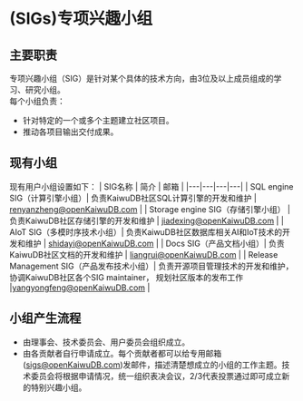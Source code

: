 # (SIGs)专项兴趣小组

## **主要职责**

专项兴趣小组（SIG）是针对某个具体的技术方向，由3位及以上成员组成的学习、研究小组。
<br>每个小组负责：
- 针对特定的一个或多个主题建立社区项目。
- 推动各项目输出交付成果。

## **现有小组**

现有用户小组设置如下：
|   SIG名称  |   简介  |  邮箱  |
|---|---|---|---|
| SQL engine SIG（计算引擎小组）| 负责KaiwuDB社区SQL计算引擎的开发和维护  | renyanzheng@openKaiwuDB.com  |
| Storage engine SIG（存储引擎小组）  | 负责KaiwuDB社区存储引擎的开发和维护  | jiadexing@openKaiwuDB.com  |
| AIoT SIG（多模时序技术小组）| 负责KaiwuDB社区数据库相关AI和IoT技术的开发和维护  | shidayi@openKaiwuDB.com  |
| Docs SIG（产品文档小组）| 负责KaiwuDB社区文档的开发和维护  | liangrui@openKaiwuDB.com  |
| Release Management SIG（产品发布技术小组）| 负责开源项目管理技术的开发和维护，协调KaiwuDB社区各个SIG maintainer， 规划社区版本的发布工作  |yangyongfeng@openKaiwuDB.com  |
## **小组产生流程**

- 由理事会、技术委员会、用户委员会组织成立。
- 由各贡献者自行申请成立。每个贡献者都可以给专用邮箱(sigs@openKaiwuDB.com)发邮件，描述清楚想成立的小组的工作主题。技术委员会将根据申请情况，统一组织表决会议，2/3代表投票通过即可成立新的特别兴趣小组。